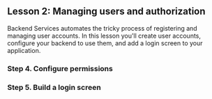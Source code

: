 ## Lesson 2: Managing users and authorization

Backend Services automates the tricky process of registering and managing user accounts. In this lesson you'll create user accounts, configure your backend to use them, and add a login screen to your application.

### Step 4. Configure permissions



### Step 5. Build a login screen